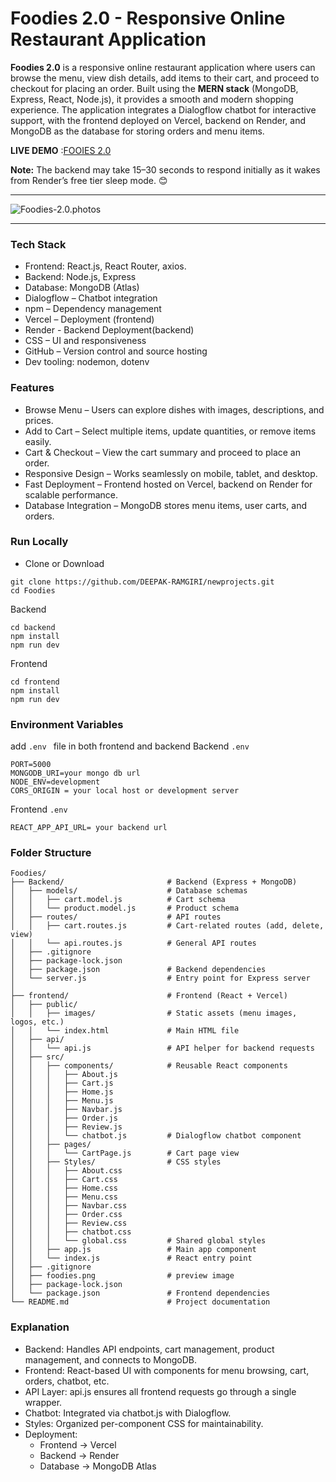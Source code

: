 # Foodies 2.0 - Responsive Online Restaurant Application

**Foodies 2.0** is a responsive online restaurant application where users can browse the menu, view dish details, add items to their cart, and proceed to checkout for placing an order. Built using the **MERN stack** (MongoDB, Express, React, Node.js), it provides a smooth and modern shopping experience. The application integrates a Dialogflow chatbot for interactive support, with the frontend deployed on Vercel, backend on Render, and MongoDB as the database for storing orders and menu items.

**LIVE DEMO** :[FOOIES 2.0](https://newprojects-nine.vercel.app/)

**Note:** The backend may take 15–30 seconds to respond initially as it wakes from Render’s free tier sleep mode. 😊

----

![Foodies-2.0.photos](https://github.com/DEEPAK-RAMGIRI/newprojects/blob/main/Foodies/foodies%202.0.png)

----
### Tech Stack
* Frontend: React.js, React Router, axios.
* Backend: Node.js, Express
* Database: MongoDB (Atlas)
* Dialogflow – Chatbot integration
* npm – Dependency management
* Vercel – Deployment (frontend)
* Render - Backend Deployment(backend)
* CSS – UI and responsiveness
* GitHub – Version control and source hosting
* Dev tooling: nodemon, dotenv

### Features
* Browse Menu – Users can explore dishes with images, descriptions, and prices.
* Add to Cart – Select multiple items, update quantities, or remove items easily.
* Cart & Checkout – View the cart summary and proceed to place an order.
* Responsive Design – Works seamlessly on mobile, tablet, and desktop.
* Fast Deployment – Frontend hosted on Vercel, backend on Render for scalable performance.
* Database Integration – MongoDB stores menu items, user carts, and orders.

### Run Locally
* Clone or Download
```
git clone https://github.com/DEEPAK-RAMGIRI/newprojects.git
cd Foodies
```
Backend

```
cd backend
npm install
npm run dev
```

Frontend
```
cd frontend
npm install
npm run dev
```
### Environment Variables
add ```.env ``` file in both frontend and backend
Backend ```.env```
```
PORT=5000
MONGODB_URI=your mongo db url
NODE_ENV=development
CORS_ORIGIN = your local host or development server
```

Frontend ```.env```
```
REACT_APP_API_URL= your backend url
```

### Folder Structure
```
Foodies/
├── Backend/                       # Backend (Express + MongoDB)
│   ├── models/                    # Database schemas
│   │   ├── cart.model.js          # Cart schema
│   │   └── product.model.js       # Product schema
│   ├── routes/                    # API routes
│   │   ├── cart.routes.js         # Cart-related routes (add, delete, view)
│   │   └── api.routes.js          # General API routes
│   ├── .gitignore
│   ├── package-lock.json
│   ├── package.json               # Backend dependencies
│   └── server.js                  # Entry point for Express server
│
├── frontend/                      # Frontend (React + Vercel)
│   ├── public/                    
│   │   ├── images/                # Static assets (menu images, logos, etc.)
│   │   └── index.html             # Main HTML file
│   ├── api/                       
│   │   └── api.js                 # API helper for backend requests
│   ├── src/                       
│   │   ├── components/            # Reusable React components
│   │   │   ├── About.js
│   │   │   ├── Cart.js
│   │   │   ├── Home.js
│   │   │   ├── Menu.js
│   │   │   ├── Navbar.js
│   │   │   ├── Order.js
│   │   │   ├── Review.js
│   │   │   └── chatbot.js         # Dialogflow chatbot component
│   │   ├── pages/                 
│   │   │   └── CartPage.js        # Cart page view
│   │   ├── Styles/                # CSS styles
│   │   │   ├── About.css
│   │   │   ├── Cart.css
│   │   │   ├── Home.css
│   │   │   ├── Menu.css
│   │   │   ├── Navbar.css
│   │   │   ├── Order.css
│   │   │   ├── Review.css
│   │   │   ├── chatbot.css
│   │   │   └── global.css         # Shared global styles
│   │   ├── app.js                 # Main app component
│   │   └── index.js               # React entry point
│   ├── .gitignore
│   ├── foodies.png                # preview image
│   ├── package-lock.json
│   └── package.json               # Frontend dependencies
└── README.md                      # Project documentation
```
### Explanation
* Backend: Handles API endpoints, cart management, product management, and connects to MongoDB.
* Frontend: React-based UI with components for menu browsing, cart, orders, chatbot, etc.
* API Layer: api.js ensures all frontend requests go through a single wrapper.
* Chatbot: Integrated via chatbot.js with Dialogflow.
* Styles: Organized per-component CSS for maintainability.
* Deployment:
  *  Frontend → Vercel
  *  Backend → Render
  *  Database → MongoDB Atlas
